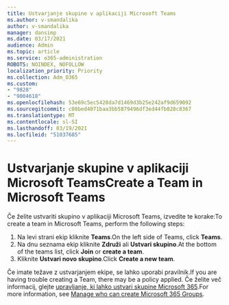 ```yaml
---
title: Ustvarjanje skupine v aplikaciji Microsoft Teams
ms.author: v-smandalika
author: v-smandalika
manager: dansimp
ms.date: 03/17/2021
audience: Admin
ms.topic: article
ms.service: o365-administration
ROBOTS: NOINDEX, NOFOLLOW
localization_priority: Priority
ms.collection: Adm_O365
ms.custom:
- "9828"
- "9004618"
ms.openlocfilehash: 53e69c5ec5428da7d1469d3b25e242af9d659092
ms.sourcegitcommit: c08bed4071baa3bb5879496df3ed44fb828c8367
ms.translationtype: MT
ms.contentlocale: sl-SI
ms.lasthandoff: 03/19/2021
ms.locfileid: "51037685"
---
```

# <a name="create-a-team-in-microsoft-teams"></a><span data-ttu-id="5cd5a-102">Ustvarjanje skupine v aplikaciji Microsoft Teams</span><span class="sxs-lookup"><span data-stu-id="5cd5a-102">Create a Team in Microsoft Teams</span></span>

<span data-ttu-id="5cd5a-103">Če želite ustvariti skupino v aplikaciji Microsoft Teams, izvedite te korake:</span><span class="sxs-lookup"><span data-stu-id="5cd5a-103">To create a team in Microsoft Teams, perform the following steps:</span></span>

1. <span data-ttu-id="5cd5a-104">Na levi strani ekip kliknite **Teams**.</span><span class="sxs-lookup"><span data-stu-id="5cd5a-104">On the left side of Teams, click **Teams**.</span></span>
2. <span data-ttu-id="5cd5a-105">Na dnu seznama ekip kliknite **Združi** ali **Ustvari skupino**.</span><span class="sxs-lookup"><span data-stu-id="5cd5a-105">At the bottom of the teams list, click **Join** or **create a team**.</span></span>
3. <span data-ttu-id="5cd5a-106">Kliknite **Ustvari novo skupino**.</span><span class="sxs-lookup"><span data-stu-id="5cd5a-106">Click **Create a new team**.</span></span>

<span data-ttu-id="5cd5a-107">Če imate težave z ustvarjanjem ekipe, se lahko uporabi pravilnik.</span><span class="sxs-lookup"><span data-stu-id="5cd5a-107">If you are having trouble creating a Team, there may be a policy applied.</span></span> <span data-ttu-id="5cd5a-108">Če želite več informacij, glejte [upravljanje, ki lahko ustvari skupine Microsoft 365](https://docs.microsoft.com/microsoft-365/solutions/manage-creation-of-groups).</span><span class="sxs-lookup"><span data-stu-id="5cd5a-108">For more information, see [Manage who can create Microsoft 365 Groups](https://docs.microsoft.com/microsoft-365/solutions/manage-creation-of-groups).</span></span>